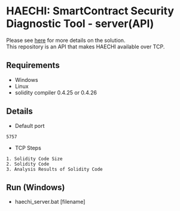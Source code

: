 # HAECHI: SmartContract Security Diagnostic Tool - server(API)

Please see <a href='https://github.com/byunghyun23/haechi/'>here</a> for more details on the solution.   
This repository is an API that makes HAECHI available over TCP.

## Requirements
* Windows
* Linux
* solidity compiler 0.4.25 or 0.4.26

## Details
* Default port
```
5757
```
* TCP Steps
```
1. Solidity Code Size
2. Solidity Code
3. Analysis Results of Solidity Code
```

## Run (Windows)
* haechi_server.bat [filename]

